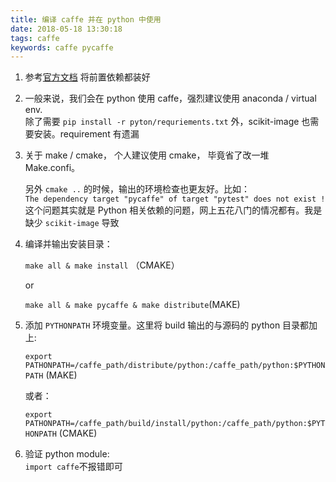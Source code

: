 ```yaml
---
title: 编译 caffe 并在 python 中使用
date: 2018-05-18 13:30:18
tags: caffe
keywords: caffe pycaffe
---
```


1. 参考[官方文档](http://caffe.berkeleyvision.org/installation.html) 将前置依赖都装好

2. 一般来说，我们会在 python 使用 caffe，强烈建议使用 anaconda / virtual env.   
   除了需要 `pip install -r pyton/requriements.txt` 外，scikit-image 也需要安装。requirement 有遗漏 

3. 关于 make / cmake， 个人建议使用 cmake， 毕竟省了改一堆 Make.confi。  
  
   另外 `cmake ..` 的时候，输出的环境检查也更友好。比如：  
   `The dependency target "pycaffe" of target "pytest" does not exist !`  
   这个问题其实就是 Python 相关依赖的问题，网上五花八门的情况都有。我是缺少 `scikit-image` 导致

4. 编译并输出安装目录：    

    `make all & make install` （CMAKE） 

    or    

      `make all & make pycaffe & make distribute`(MAKE)

5. 添加 `PYTHONPATH` 环境变量。这里将 build 输出的与源码的 python 目录都加上:

    `export PATHONPATH=/caffe_path/distribute/python:/caffe_path/python:$PYTHONPATH` (MAKE)
    
    或者： 
 
    `export PATHONPATH=/caffe_path/build/install/python:/caffe_path/python:$PYTHONPATH` (CMAKE)
  
6. 验证 python module:  
  `import caffe`不报错即可


